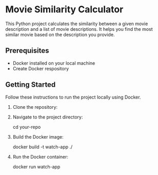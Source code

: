# Movie Similarity Calculator

This Python project calculates the similarity between a given movie description and a list of movie descriptions. It helps you find the most similar movie based on the description you provide.

## Prerequisites

- Docker installed on your local machine
- Create Docker respository

## Getting Started

Follow these instructions to run the project locally using Docker.

1. Clone the repository:

2. Navigate to the project directory:

   cd your-repo

4. Build the Docker image:

   docker build -t watch-app ./

6. Run the Docker container:

   docker run watch-app 



